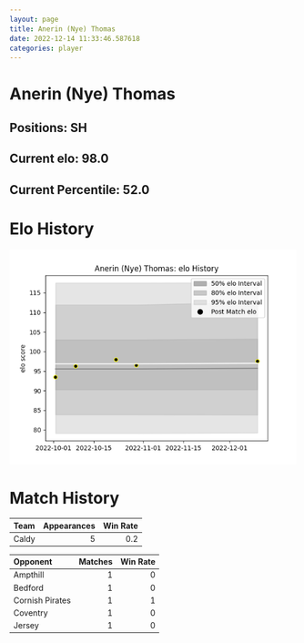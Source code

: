 ```yaml
---  
layout: page  
title: Anerin (Nye) Thomas  
date: 2022-12-14 11:33:46.587618  
categories: player  
---
```

# Anerin (Nye) Thomas

## Positions: SH

## Current elo: 98.0

## Current Percentile: 52.0

# Elo History


![elo history](history_Anerin(Nye)Thomas.png)
# Match History


| Team   |   Appearances |   Win Rate |
|:-------|--------------:|-----------:|
| Caldy  |             5 |        0.2 |

| Opponent        |   Matches |   Win Rate |
|:----------------|----------:|-----------:|
| Ampthill        |         1 |          0 |
| Bedford         |         1 |          0 |
| Cornish Pirates |         1 |          1 |
| Coventry        |         1 |          0 |
| Jersey          |         1 |          0 |